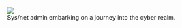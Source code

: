<img src="Final_Sh3ll_MotionDesign.gif">
<br>
Sys/net admin embarking on a journey into the cyber realm. 
<!--
Hello there, Mr. Snoopy
-->
